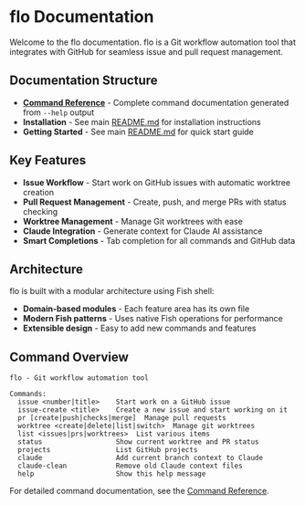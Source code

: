 # flo Documentation

Welcome to the flo documentation. flo is a Git workflow automation tool that integrates with GitHub for seamless issue and pull request management.

## Documentation Structure

- **[Command Reference](reference/)** - Complete command documentation generated from `--help` output
- **Installation** - See main [README.md](../README.md) for installation instructions
- **Getting Started** - See main [README.md](../README.md) for quick start guide

## Key Features

- **Issue Workflow** - Start work on GitHub issues with automatic worktree creation
- **Pull Request Management** - Create, push, and merge PRs with status checking
- **Worktree Management** - Manage Git worktrees with ease
- **Claude Integration** - Generate context for Claude AI assistance
- **Smart Completions** - Tab completion for all commands and GitHub data

## Architecture

flo is built with a modular architecture using Fish shell:

- **Domain-based modules** - Each feature area has its own file
- **Modern Fish patterns** - Uses native Fish operations for performance
- **Extensible design** - Easy to add new commands and features

## Command Overview

```
flo - Git workflow automation tool

Commands:
  issue <number|title>    Start work on a GitHub issue
  issue-create <title>    Create a new issue and start working on it
  pr [create|push|checks|merge]  Manage pull requests
  worktree <create|delete|list|switch>  Manage git worktrees
  list <issues|prs|worktrees>  List various items
  status                  Show current worktree and PR status
  projects                List GitHub projects
  claude                  Add current branch context to Claude
  claude-clean            Remove old Claude context files
  help                    Show this help message
```

For detailed command documentation, see the [Command Reference](reference/).

